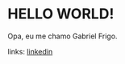 # HELLO WORLD!
Opa, eu me chamo Gabriel Frigo.

links:
[linkedin](https://www.linkedin.com/public-profile/settings?lipi=urn%3Ali%3Apage%3Ad_flagship3_profile_self_edit_contact-info%3BsKZiTvRGQ8WzWV2UyBvcgw%3D%3D)
